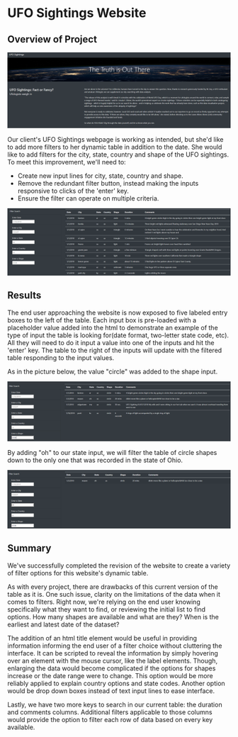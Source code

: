 # UFO Sightings Website
## Overview of Project

![This is an image](https://github.com/aaron-ardell/UFO/blob/main/website.png)

Our client's UFO Sightings webpage is working as intended, but she'd like to add more filters to her dynamic table in addition to the date. She would like to add filters for the city, state, country and shape of the UFO sightings. To meet this improvement, we'll need to:

- Create new input lines for city, state, country and shape.
- Remove the redundant filter button, instead making the inputs responsive to clicks of the 'enter' key.
- Ensure the filter can operate on multiple criteria.

![This is an image](https://github.com/aaron-ardell/UFO/blob/main/table.png)

## Results

The end user approaching the website is now exposed to five labeled entry boxes to the left of the table. Each input box is pre-loaded with a placeholder value added into the html to demonstrate an example of the type of input the table is looking for(date format, two-letter state code, etc). All they will need to do it input a value into one of the inputs and hit the 'enter' key. The table to the right of the inputs will update with the filtered table responding to the input values.

As in the picture below, the value "circle" was added to the shape input.

![This is an image](https://github.com/aaron-ardell/UFO/blob/main/filter1.png)

By adding "oh" to our state input, we will filter the table of circle shapes down to the only one that was recorded in the state of Ohio.

![This is an image](https://github.com/aaron-ardell/UFO/blob/main/filter2.png)

## Summary

We've successfully completed the revision of the website to create a variety of filter options for this website's dynamic table.

As with every project, there are drawbacks of this current version of the table as it is. One such issue, clarity on the limitations of the data when it comes to filters. Right now, we're relying on the end user knowing specifically what they want to find, or reviewing the initial list to find options. How many shapes are available and what are they? When is the earliest and latest date of the dataset? 

The addition of an html title element would be useful in providing information informing the end user of a filter choice without cluttering the interface. It can be scripted to reveal the information by simply hovering over an element with the mouse cursor, like the label elements. Though, enlarging the data would become complicated if the options for shapes increase or the date range were to change. This option would be more reliably applied to explain country options and state codes. Another option would be drop down boxes instead of text input lines to ease interface.

Lastly, we have two more keys to search in our current table: the duration and comments columns. Additional filters applicable to those columns would provide the option to filter each row of data based on every key available.






